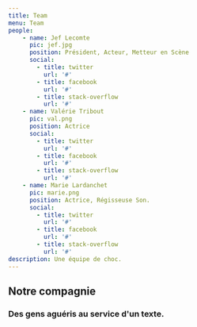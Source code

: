 ```yaml
---
title: Team
menu: Team
people:
    - name: Jef Lecomte
      pic: jef.jpg
      position: Président, Acteur, Metteur en Scène
      social:
        - title: twitter
          url: '#'
        - title: facebook
          url: '#'
        - title: stack-overflow
          url: '#'
    - name: Valérie Tribout
      pic: val.png
      position: Actrice
      social:
        - title: twitter
          url: '#'
        - title: facebook
          url: '#'
        - title: stack-overflow
          url: '#'
    - name: Marie Lardanchet
      pic: marie.png
      position: Actrice, Régisseuse Son.
      social:
        - title: twitter
          url: '#'
        - title: facebook
          url: '#'
        - title: stack-overflow
          url: '#'
description: Une équipe de choc.        
---
```


## Notre compagnie
### Des gens aguéris au service d'un texte.

